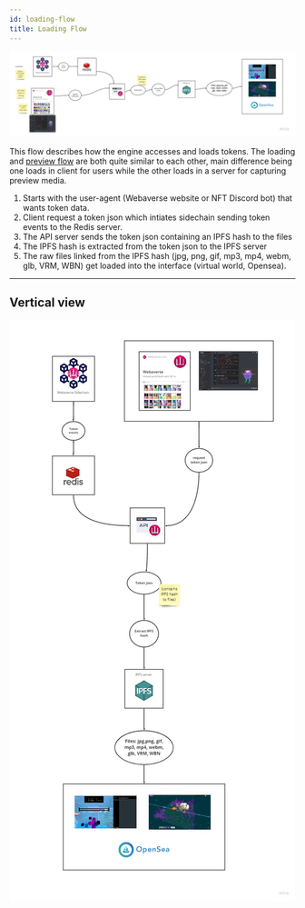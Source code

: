 ```yaml
---
id: loading-flow
title: Loading Flow
---
```


![](/img/loading-flow.jpg)

This flow describes how the engine accesses and loads tokens. The loading and [preview flow](/docs/developer/loading-flow) are both quite similar to each other, main difference being one loads in client for users while the other loads in a server for capturing preview media.

1. Starts with the user-agent (Webaverse website or NFT Discord bot) that wants token data.
2. Client request a token json which intiates sidechain sending token events to the Redis server.
3. The API server sends the token json containing an IPFS hash to the files
4. The IPFS hash is extracted from the token json to the IPFS server
5. The raw files linked from the IPFS hash (jpg, png, gif, mp3, mp4, webm, glb, VRM, WBN) get loaded into the interface (virtual world, Opensea).

---

## Vertical view

![](/img/loading-flow2.jpg)